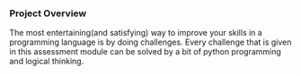 ### Project Overview

 The most entertaining(and satisfying) way to improve your skills in a programming language is by doing challenges. Every challenge that is given in this assessment module can be solved by a bit of python programming and logical thinking.


